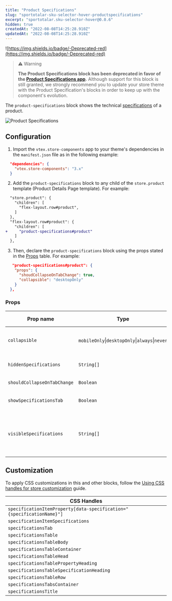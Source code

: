 ```yaml
---
title: "Product Specifications"
slug: "sportotalar-sku-selector-hover-productspecifications"
excerpt: "sportotalar.sku-selector-hover@0.0.6"
hidden: true
createdAt: "2022-08-08T14:25:28.910Z"
updatedAt: "2022-08-08T14:25:28.910Z"
---
```

![https://img.shields.io/badge/-Deprecated-red](https://img.shields.io/badge/-Deprecated-red)

> ⚠️ Warning
>
> **The Product Specifications block has been deprecated in favor of the [Product Specifications app](https://developers.vtex.com/vtex-developer-docs/docs/vtex-product-specifications/).** Although support for this block is still granted, we strongly recommend you to update your store theme with the Product Specification's blocks in order to keep up with the component's evolution.

The `product-specifications` block shows the technical [specifications](https://help.vtex.com/tutorial/what-are-fields-or-specifications--2lB4AgibEseceMggKE2k2m) of a product.

![Product Specifications](https://user-images.githubusercontent.com/27777263/71525823-4bd8a380-28b2-11ea-8d5c-7678426ec1ab.png)

## Configuration

1. Import the `vtex.store-components` app to your theme's dependencies in the `manifest.json` file as in the following example:

```json
  "dependencies": {
    "vtex.store-components": "3.x"
  }
```

2. Add the `product-specifications` block to any child of the `store.product` template (Product Details Page template). For example:

```diff
  "store.product": {
    "children": [
      "flex-layout.row#product",
    ]
  },
  "flex-layout.row#product": {
    "children": [
+     "product-specifications#product"
    ]
  },
```

3. Then, declare the `product-specifications` block using the props stated in the [Props](#props) table. For example:

```json  
   "product-specifications#product": {
    "props": {
      "shoudCollapseOnTabChange": true,
      "collapsible": "desktopOnly"
    }
  },
```

### Props

| Prop name                | Type                                                       | Description                                                                                                            | Default value |
| ------------------------ | ---------------------------------------------------------- | ---------------------------------------------------------------------------------------------------------------------- | ------------- |
| `collapsible`              | `mobileOnly`&#124;`desktopOnly`&#124;`always`&#124;`never` | Defines when the content of the specifications should be collapsed.                                                   | `always`      |
| `hiddenSpecifications`     | `String[]`                                                 | Name of the specifications to be hidden.                                                                          | `[]`          |
| `shouldCollapseOnTabChange` | `Boolean`                                                  | If it should collapse if you change the tab.                                                                            | `false`       |
| `showSpecificationsTab`    | `Boolean`                                                  | Shows the component in the tabs mode if `true`.                                                                | `false`       |
| `visibleSpecifications`    | `String[]`                                                 | Name of the specifications to be presented. Only provide one of `hiddenSpecifications` or `visibleSpecifications`. | `[]`          |

## Customization

To apply CSS customizations in this and other blocks, follow the [Using CSS handles for store customization](https://developers.vtex.com/vtex-developer-docs/docs/vtex-io-documentation-using-css-handles-for-store-customization) guide.

| CSS Handles                               |
| ----------------------------------------- |
| `specificationItemProperty[data-specification="{specificationName}"]` |
| `specificationItemSpecifications`         |
| `specificationsTab`                       |
| `specificationsTable`                     |
| `specificationsTableBody`                 |
| `specificationsTableContainer`            |
| `specificationsTableHead`                 |
| `specificationsTablePropertyHeading`      |
| `specificationsTableSpecificationHeading` |
| `specificationsTableRow`                  |
| `specificationsTabsContainer`             |
| `specificationsTitle`                     |